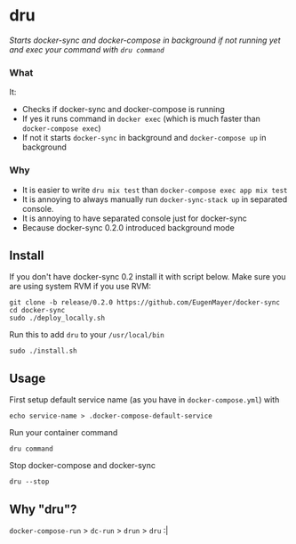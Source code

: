 # dru

_Starts docker-sync and docker-compose in background if not running yet and exec your command with `dru command`_

### What

It:
- Checks if docker-sync and docker-compose is running
- If yes it runs command in `docker exec` (which is much faster than `docker-compose exec`)
- If not it starts `docker-sync` in background and `docker-compose up` in background

### Why

- It is easier to write `dru mix test` than `docker-compose exec app mix test`
- It is annoying to always manually run `docker-sync-stack up` in separated console.
- It is annoying to have separated console just for docker-sync
- Because docker-sync 0.2.0 introduced background mode

## Install

If you don't have docker-sync 0.2 install it with script below. Make sure you are using system RVM if you use RVM:
```
git clone -b release/0.2.0 https://github.com/EugenMayer/docker-sync
cd docker-sync
sudo ./deploy_locally.sh
```

Run this to add `dru` to your `/usr/local/bin`
```
sudo ./install.sh
```

## Usage

First setup default service name (as you have in `docker-compose.yml`) with
```
echo service-name > .docker-compose-default-service
```

Run your container command
```
dru command
```

Stop docker-compose and docker-sync

```
dru --stop
```

## Why "dru"?

`docker-compose-run` > `dc-run` > `drun` > `dru` :|
